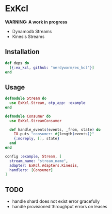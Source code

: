 # ExKcl

**WARNING: A work in progress**

* Dynamodb Streams
* Kinesis Streams

## Installation

```elixir
def deps do
  [{:ex_kcl, github: "nerdyworm/ex_kcl"}]
end
```

## Usage

```elixir
defmodule Stream do
  use ExKcl.Stream, otp_app: :example
end
```

```elixir
defmodule Consumer do
  use ExKcl.StreamConsumer

  def handle_events(events, _from, state) do
    IO.puts "consumer: #{length(events)}"
    {:noreply, [], state}
  end
end
```

```elixir
config :example, Stream, [
  stream_name: "stream_name",
  adapter: ExKcl.Adapters.Kinesis,
  handlers: [Consumer]
]
```

## TODO

- handle shard does not exist error gracefully
- handle provisioned throughput errors on leases
